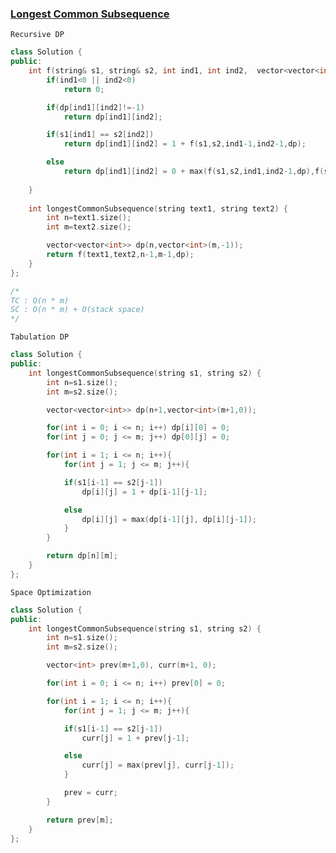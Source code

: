 ### [Longest Common Subsequence](https://leetcode.com/problems/longest-common-subsequence/)

```Recursive DP```

```cpp
class Solution {
public:
    int f(string& s1, string& s2, int ind1, int ind2,  vector<vector<int>>& dp){
        if(ind1<0 || ind2<0)
            return 0;

        if(dp[ind1][ind2]!=-1)
            return dp[ind1][ind2];

        if(s1[ind1] == s2[ind2])
            return dp[ind1][ind2] = 1 + f(s1,s2,ind1-1,ind2-1,dp);

        else 
            return dp[ind1][ind2] = 0 + max(f(s1,s2,ind1,ind2-1,dp),f(s1,s2,ind1-1,ind2,dp));
   
    }
    
    int longestCommonSubsequence(string text1, string text2) {
        int n=text1.size();
        int m=text2.size();

        vector<vector<int>> dp(n,vector<int>(m,-1));
        return f(text1,text2,n-1,m-1,dp);
    }
};

/*
TC : O(n * m)
SC : O(n * m) + O(stack space)
*/
```

```Tabulation DP```

```cpp
class Solution {
public:
    int longestCommonSubsequence(string s1, string s2) {
        int n=s1.size();
        int m=s2.size();

        vector<vector<int>> dp(n+1,vector<int>(m+1,0));

        for(int i = 0; i <= n; i++) dp[i][0] = 0;
        for(int j = 0; j <= m; j++) dp[0][j] = 0;

        for(int i = 1; i <= n; i++){
            for(int j = 1; j <= m; j++){

            if(s1[i-1] == s2[j-1])
                dp[i][j] = 1 + dp[i-1][j-1];

            else 
                dp[i][j] = max(dp[i-1][j], dp[i][j-1]);
            }
        }

        return dp[n][m];
    }
};
```

```Space Optimization```

```cpp
class Solution {
public:
    int longestCommonSubsequence(string s1, string s2) {
        int n=s1.size();
        int m=s2.size();

        vector<int> prev(m+1,0), curr(m+1, 0);

        for(int i = 0; i <= n; i++) prev[0] = 0;

        for(int i = 1; i <= n; i++){
            for(int j = 1; j <= m; j++){

            if(s1[i-1] == s2[j-1])
                curr[j] = 1 + prev[j-1];

            else 
                curr[j] = max(prev[j], curr[j-1]);
            }

            prev = curr;
        }

        return prev[m];
    }
};
```

